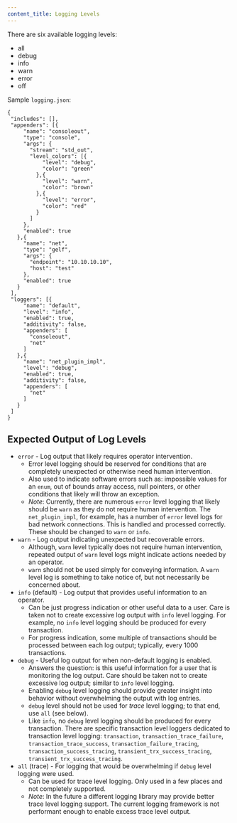 ```yaml
---
content_title: Logging Levels
---
```


There are six available logging levels:
- all
- debug
- info
- warn
- error
- off  

Sample `logging.json`:

```
{
 "includes": [],
 "appenders": [{
     "name": "consoleout", 
     "type": "console",
     "args": {
       "stream": "std_out",
       "level_colors": [{
           "level": "debug",
           "color": "green"
         },{
           "level": "warn",
           "color": "brown"
         },{
           "level": "error",
           "color": "red"
         }
       ]
     },
     "enabled": true
   },{
     "name": "net",
     "type": "gelf",
     "args": {
       "endpoint": "10.10.10.10",
       "host": "test"
     },
     "enabled": true
   }
 ],
 "loggers": [{
     "name": "default",
     "level": "info",
     "enabled": true,
     "additivity": false,
     "appenders": [
       "consoleout",
       "net"
     ]
   },{
     "name": "net_plugin_impl",
     "level": "debug",
     "enabled": true,
     "additivity": false,
     "appenders": [
       "net"
     ]
   }
 ]
}
```

## Expected Output of Log Levels

* `error` - Log output that likely requires operator intervention.
  - Error level logging should be reserved for conditions that are completely unexpected or otherwise need human intervention.
  - Also used to indicate software errors such as: impossible values for an `enum`, out of bounds array access, null pointers, or other conditions that likely will throw an exception.
  - *Note*: Currently, there are numerous `error` level logging that likely should be `warn` as they do not require human intervention. The `net_plugin_impl`, for example, has a number of `error` level logs for bad network connections. This is handled and processed correctly. These should be changed to `warn` or `info`.
* `warn` - Log output indicating unexpected but recoverable errors.
  - Although, `warn` level typically does not require human intervention, repeated output of `warn` level logs might indicate actions needed by an operator.
  - `warn` should not be used simply for conveying information. A `warn` level log is something to take notice of, but not necessarily be concerned about.
* `info` (default) - Log output that provides useful information to an operator.
  - Can be just progress indication or other useful data to a user. Care is taken not to create excessive log output with `info` level logging. For example, no `info` level logging should be produced for every transaction.
  - For progress indication, some multiple of transactions should be processed between each log output; typically, every 1000 transactions.
* `debug` - Useful log output for when non-default logging is enabled.
  - Answers the question: is this useful information for a user that is monitoring the log output. Care should be taken not to create excessive log output; similar to `info` level logging.
  - Enabling `debug` level logging should provide greater insight into behavior without overwhelming the output with log entries.
  - `debug` level should not be used for *trace* level logging; to that end, use `all` (see below).
  - Like `info`, no `debug` level logging should be produced for every transaction. There are specific transaction level loggers dedicated to transaction level logging: `transaction`, `transaction_trace_failure`, `transaction_trace_success`, `transaction_failure_tracing`, `transaction_success_tracing`, `transient_trx_success_tracing`, `transient_trx_success_tracing`.
* `all` (trace) - For logging that would be overwhelming if `debug` level logging were used.
  - Can be used for trace level logging. Only used in a few places and not completely supported.
  - *Note*: In the future a different logging library may provide better trace level logging support. The current logging framework is not performant enough to enable excess trace level output.
